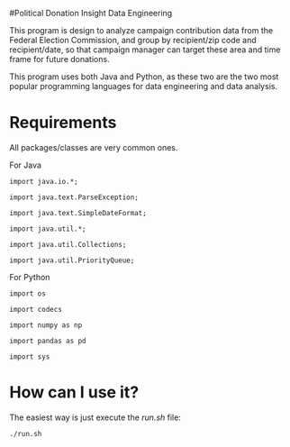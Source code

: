 #Political Donation Insight Data Engineering

This program is design to analyze campaign contribution data from the Federal Election Commission, and group by recipient/zip code and recipient/date, so that campaign manager can target these area and time frame for future donations.

This program uses both Java and Python, as these two are the two most popular programming languages for data engineering and data analysis.



# Requirements
All packages/classes are very common ones.

For Java
    
    import java.io.*;
    
    import java.text.ParseException;
    
    import java.text.SimpleDateFormat;
    
    import java.util.*;
    
    import java.util.Collections;
    
    import java.util.PriorityQueue;


For Python
    
    import os
    
    import codecs
    
    import numpy as np
    
    import pandas as pd
    
    import sys
	
# How can I use it?

The easiest way is just execute the *run.sh* file:

	./run.sh
